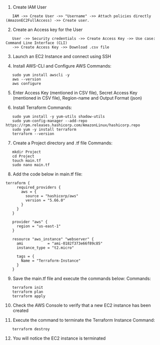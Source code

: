 1. Create IAM User
```
   IAM ->> Create User ->> "Username" ->> Attach policies directly (AmazonEC2FullAccess) ->> Create user.
```
2. Create an Access key for the User

``` 
   User ->> Security credentials ->> Create Access Key ->> Use case: Command Line Interface (CLI)
   ->> Create Access Key ->> Download .csv file
```
3. Launch an EC2 Instance and connect using SSH

4. Install AWS-CLI and Configure AWS
   Commands:
```
   sudo yum install awscli -y
   aws --version
   aws configure
```

5. Enter Access Key (mentioned in CSV file), Secret Access Key (mentioned in CSV file), Region-name and Output Format (json)

6. Install Terraform
   Commands:
```
   sudo yum install -y yum-utils shadow-utils
   sudo yum-config-manager --add-repo https://rpm.releases.hashicorp.com/AmazonLinux/hashicorp.repo
   sudo yum -y install terraform
   terraform --version
```

7. Create a Project directory and .tf file
   Commands:
```
   mkdir Project
   cd Project
   touch main.tf
   sudo nano main.tf
```

8. Add the code below in main.tf file:
```
terraform {
     required_providers {
       aws = {
         source = "hashicorp/aws"
         version = "5.66.0"
       }
     }
   }
  
   provider "aws" {
     region = "us-east-1"
   }
  
   resource "aws_instance" "webserver" {
     ami           = "ami-0182f373e66f89c85"
     instance_type = "t2.micro"
  
     tags = {
       Name = "Terraform-Instance"
     }
   }
```

9. Save the main.tf file and execute the commands below:
   Commands:
```
   terraform init
   terraform plan
   terraform apply
```

10. Check the AWS Console to verify that a new EC2 instance has been created

11. Execute the command to terminate the Terraform Instance
    Command:
```
   terraform destroy
```
12. You will notice the EC2 instance is terminated
